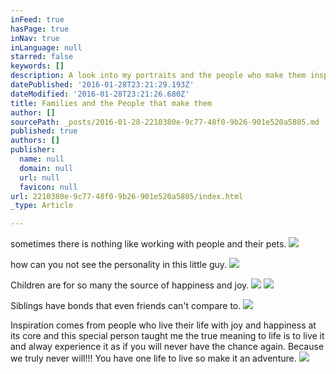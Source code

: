 ```yaml
---
inFeed: true
hasPage: true
inNav: true
inLanguage: null
starred: false
keywords: []
description: A look into my portraits and the people who make them inspiring
datePublished: '2016-01-28T23:21:29.193Z'
dateModified: '2016-01-28T23:21:26.680Z'
title: Families and the People that make them
author: []
sourcePath: _posts/2016-01-28-2210380e-9c77-48f0-9b26-901e520a5805.md
published: true
authors: []
publisher:
  name: null
  domain: null
  url: null
  favicon: null
url: 2210380e-9c77-48f0-9b26-901e520a5805/index.html
_type: Article

---
```

sometimes there is nothing like working with people and their pets.
![](https://the-grid-user-content.s3-us-west-2.amazonaws.com/51e9abb5-9df1-4ef7-8857-60ccdbdc7e56.jpg)

how can you not see the personality in this little guy.
![](https://the-grid-user-content.s3-us-west-2.amazonaws.com/f827bd39-7b0e-4689-a8f4-1a8f06be8093.jpg)

Children are for so many the source of happiness and joy.
![](https://the-grid-user-content.s3-us-west-2.amazonaws.com/0c6b5a0c-bf1c-48e8-b47b-bbf56f93dbec.jpg)
![](https://the-grid-user-content.s3-us-west-2.amazonaws.com/135daf0b-8a87-4244-a607-b6cdaf087312.jpg)

Siblings have bonds that even friends can't compare to.
![](https://the-grid-user-content.s3-us-west-2.amazonaws.com/06c35829-dbfd-42a0-8238-64da2f6d9805.jpg)

Inspiration comes from people who live their life with joy and happiness at its core and this special person taught me the true meaning to life is to live it and alway experience it as if you will never have the chance again. Because we truly never will!!!   You have one life to live so make it an adventure.
![](https://the-grid-user-content.s3-us-west-2.amazonaws.com/7a5f53ee-af67-4a3d-b860-ca7710ac56d6.jpg)